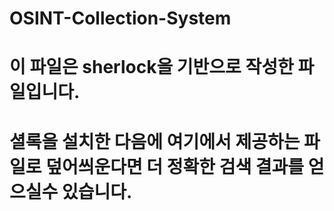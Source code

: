 # OSINT-Collection-System

# 이 파일은 sherlock을 기반으로 작성한 파일입니다.

# 셜록을 설치한 다음에 여기에서 제공하는 파일로 덮어씌운다면 더 정확한 검색 결과를 얻으실수 있습니다.

